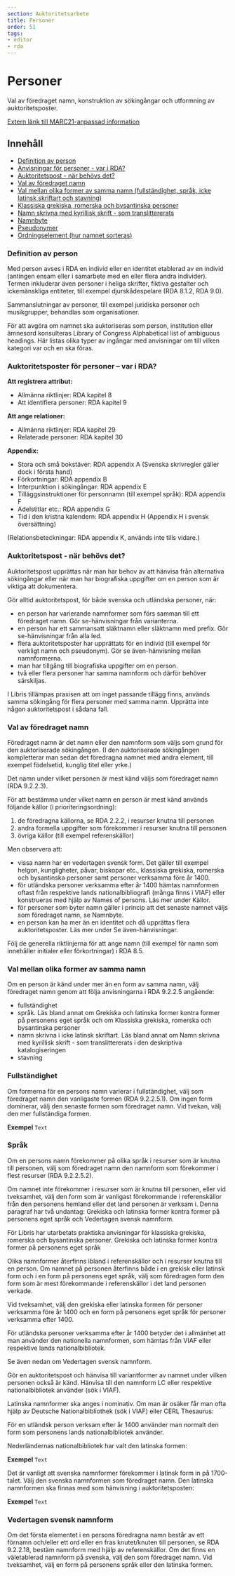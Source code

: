 ```yaml
---
section: Auktoritetsarbete
title: Personer
order: 51
tags:
- editor
- rda
---
```


# Personer

Val av föredraget namn, konstruktion av sökingångar och utformning av auktoritetsposter.

[Extern länk till MARC21-anpassad information](http://www.kb.se/rdakatalogisering/personer/) 

## Innehåll

* [Definition av person](#paragraph1)
* [Anvisningar för personer - var i RDA?](#paragraph2)
* [Auktoritetspost - när behövs det?](#paragraph3)
* [Val av föredraget namn](#paragraph4)
* [Val mellan olika former av samma namn (fullständighet, språk, icke latinsk skriftart och stavning)](#paragraph5)
* [Klassiska grekiska, romerska och bysantinska personer](#paragraph6)
* [Namn skrivna med kyrillisk skrift - som translittererats](#paragraph7)
* [Namnbyte](#paragraph8)
* [Pseudonymer](#paragraph9)
* [Ordningselement (hur namnet sorteras)](#paragraph10)

### Definition av person  <a name="paragraph1"></a>

Med person avses i RDA en individ eller en identitet etablerad av en individ (antingen ensam eller i samarbete med en eller flera andra individer). Termen inkluderar även personer i heliga skrifter, fiktiva gestalter och ickemänskliga entiteter, till exempel djurskådespelare (RDA 8.1.2, RDA 9.0).

Sammanslutningar av personer, till exempel juridiska personer och musikgrupper, behandlas som organisationer.

För att avgöra om namnet ska auktoriseras som person, institution eller ämnesord konsulteras Library of Congress Alphabetical list of ambiguous headings. Här listas olika typer av ingångar med anvisningar om till vilken kategori var och en ska föras.

### Auktoritetsposter för personer – var i RDA?  <a name="paragraph2"></a>

**Att registrera attribut:**
* Allmänna riktlinjer: RDA kapitel 8
* Att identifiera personer: RDA kapitel 9

**Att ange relationer:**
* Allmänna riktlinjer: RDA kapitel 29
* Relaterade personer: RDA kapitel 30

**Appendix:**
* Stora och små bokstäver: RDA appendix A (Svenska skrivregler gäller dock i första hand)
* Förkortningar: RDA appendix B
* Interpunktion i sökingångar: RDA appendix E
* Tilläggsinstruktioner för personnamn (till exempel språk): RDA appendix F
* Adelstitlar etc.: RDA appendix G
* Tid i den kristna kalendern: RDA appendix H (Appendix H i svensk översättning)

(Relationsbeteckningar: RDA appendix K, används inte tills vidare.)

### Auktoritetspost - när behövs det?  <a name="paragraph3"></a>

Auktoritetspost upprättas när man har behov av att hänvisa från alternativa sökingångar eller när man har biografiska uppgifter om en person som är viktiga att dokumentera.

Gör alltid auktoritetspost, för både svenska och utländska personer, när:

* en person har varierande namnformer som förs samman till ett föredraget namn. Gör se-hänvisningar från varianterna.
* en person har ett sammansatt släktnamn eller släktnamn med prefix. Gör se-hänvisningar från alla led.
* flera auktoritetsposter har upprättats för en individ (till exempel för verkligt namn och pseudonym). Gör se även-hänvisning mellan namnformerna.
* man har tillgång till biografiska uppgifter om en person.
* två eller flera personer har samma namnform och därför behöver särskiljas.

I Libris tillämpas praxisen att om inget passande tillägg finns, används samma sökingång för flera personer med samma namn. Upprätta inte någon auktoritetspost i sådana fall.

### Val av föredraget namn <a name="paragraph4"></a>

Föredraget namn är det namn eller den namnform som väljs som grund för den auktoriserade sökingången. (I den auktoriserade sökingången kompletterar man sedan det föredragna namnet med andra element, till exempel födelsetid, kunglig titel eller yrke.)

Det namn under vilket personen är mest känd väljs som föredraget namn (RDA 9.2.2.3).

För att bestämma under vilket namn en person är mest känd används följande källor (i prioriteringsordning):
1. de föredragna källorna, se RDA 2.2.2, i resurser knutna till personen
2. andra formella uppgifter som förekommer i resurser knutna till personen
3. övriga källor (till exempel referenskällor)

Men observera att:
* vissa namn har en vedertagen svensk form. Det gäller till exempel helgon, kungligheter, påvar, biskopar etc., klassiska grekiska, romerska och bysantinska personer samt personer verksamma före år 1400.
* för utländska personer verksamma efter år 1400 hämtas namnformen oftast från respektive lands nationalbibliografi (många finns i VIAF) eller konstrueras med hjälp av Names of persons. Läs mer under Källor.
* för personer som byter namn gäller i princip att det senaste namnet väljs som föredraget namn, se Namnbyte.
* en person kan ha mer än en identitet och då upprättas flera auktoritetsposter. Läs mer under Se även-hänvisningar.

Följ de generella riktlinjerna för att ange namn (till exempel för namn som innehåller initialer eller förkortningar) i RDA 8.5. 

### Val mellan olika former av samma namn <a name="paragraph1"></a>

Om en person är känd under mer än en form av samma namn, välj föredraget namn genom att följa anvisningarna i RDA 9.2.2.5 angående:

* fullständighet
* språk. Läs bland annat om Grekiska och latinska former kontra former på personens eget språk och om Klassiska grekiska, romerska och bysantinska personer
* namn skrivna i icke latinsk skriftart. Läs bland annat om Namn skrivna med kyrillisk skrift - som translittererats i den deskriptiva katalogiseringen
* stavning

### Fullständighet

Om formerna för en persons namn varierar i fullständighet, välj som föredraget namn den vanligaste formen (RDA 9.2.2.5.1).
Om ingen form dominerar, välj den senaste formen som föredraget namn. Vid tvekan, välj den mer fullständiga formen.

**Exempel** 
`Text`

### Språk

Om en persons namn förekommer på olika språk i resurser som är knutna till personen, välj som föredraget namn den namnform som förekommer i flest resurser (RDA 9.2.2.5.2).

Om namnet inte förekommer i resurser som är knutna till personen, eller vid tveksamhet, välj den form som är vanligast förekommande i referenskällor från den personens hemland eller det land personen är verksam i. Denna paragraf har två undantag: Grekiska och latinska former kontra former på personens eget språk och Vedertagen svensk namnform.

För Libris har utarbetats praktiska anvisningar för klassiska grekiska, romerska och bysantinska personer. Grekiska och latinska former kontra former på personens eget språk

Olika namnformer återfinns ibland i referenskällor och i resurser knutna till en person. Om namnet på personen återfinns både i en grekisk eller latinsk form och i en form på personens eget språk, välj som föredragen form den form som är mest förekommande i referenskällor i det land personen verkade. 

Vid tveksamhet, välj den grekiska eller latinska formen för personer verksamma före år 1400 och en form på personens eget språk för personer verksamma efter 1400.

För utländska personer verksamma efter år 1400 betyder det i allmänhet att man använder den nationella namnformen, som hämtas från VIAF eller respektive lands nationalbibliotek.

Se även nedan om Vedertagen svensk namnform.

Gör en auktoritetspost och hänvisa till variantformer av namnet under vilken personen också är känd. Hänvisa till den namnform LC eller respektive nationalbibliotek använder (sök i VIAF).

Latinska namnformer ska anges i nominativ. Om man är osäker får man ofta hjälp av Deutsche Nationalbibliothek (sök i VIAF) eller CERL Thesaurus:

För en utländsk person verksam efter år 1400 använder man normalt den form som personens lands nationalbibliotek använder.

Nederländernas nationalbibliotek har valt den latinska formen:

**Exempel** 
`Text`

Det är vanligt att svenska namnformer förekommer i latinsk form in på 1700-talet. Välj den svenska namnformen som föredraget namn. Den latinska namnformen ska finnas med som hänvisning i auktoritetsposten:

**Exempel** 
`Text`
 
### Vedertagen svensk namnform

Om det första elementet i en persons föredragna namn består av ett förnamn och/eller ett ord eller en fras knutet/knuten till personen, se RDA 9.2.2.18, bestäm namnform med hjälp av referenskällor. Om det finns en väletablerad namnform på svenska, välj den som föredraget namn. Vid tveksamhet, välj en form på personens språk eller den latinska formen.

